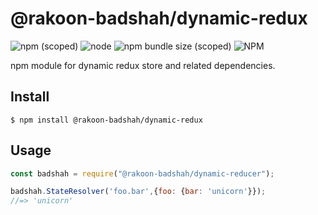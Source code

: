 # @rakoon-badshah/dynamic-redux

![npm (scoped)](https://img.shields.io/npm/v/@rakoon-badshah/dynamic-redux)
![node](https://img.shields.io/node/v/@rakoon-badshah/dynamic-redux)
![npm bundle size (scoped)](https://img.shields.io/bundlephobia/min/@rakoon-badshah/dynamic-redux)
![NPM](https://img.shields.io/npm/l/@rakoon-badshah/dynamic-redux)

npm module for dynamic redux store and related dependencies.

## Install

```
$ npm install @rakoon-badshah/dynamic-redux
```

## Usage

```js
const badshah = require("@rakoon-badshah/dynamic-reducer");

badshah.StateResolver('foo.bar',{foo: {bar: 'unicorn'}});
//=> 'unicorn'
```